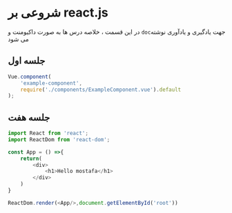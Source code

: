 # شروعی بر react.js

در این قسمت ، خلاصه درس ها به صورت داکیومنت و `doc`جهت یادگیری و یادآوری نوشته می شود
## جلسه اول 

```javascript
Vue.component(
    'example-component',
    require('./components/ExampleComponent.vue').default
);
```

## جلسه هفت
```javascript
import React from 'react';
import ReactDom from 'react-dom';

const App = () =>{
    return(
        <div>
            <h1>Hello mostafa</h1>
        </div>
    )
}

ReactDom.render(<App/>,document.getElementById('root'))
```
